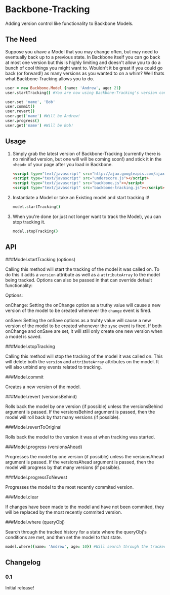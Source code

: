 # Backbone-Tracking

Adding version control like functionality to Backbone Models.

## The Need

Suppose you uhave a Model that you may change often, but may need to eventually back up to a previous state.
In Backbone itself you can go back at most one version but this is highly limiting and doesn't allow you
to do a bunch of cool things you might want to.  Wouldn't it be great if you could go back (or forward!)
as many versions as you wanted to on a whim?  Well thats what Backbone-Tracking allows you to do.

```coffeescript
user = new Backbone.Model {name: 'Andrew', age: 21}
user.startTracking() #You are now using Backbone-Tracking's version control!

user.set 'name', 'Bob'
user.commit()
user.revert()
user.get('name') #Will be Andrew!
user.progress()
user.get('name') #Will be Bob! 
```

## Usage

1. Simply grab the latest version of Backbone-Tracking (currently there is no minified version, but one will
will be coming soon!) and stick it in the `<head>` of your page after you load in Backbone.

    ```html
    <script type="text/javascript" src="http://ajax.googleapis.com/ajax/libs/jquery/1.7.2/jquery.min.js"></script>
    <script type="text/javascript" src="underscore.js"></script>
    <script type="text/javascript" src="backbone.js"></script>
    <script type="text/javascript" src="backbone-tracking.js"></script>
    ```
2. Instantiate a Model or take an Existing model and start tracking it!

    ```coffeescript
    model.startTracking()
    ```

3.  When you're done (or just not longer want to track the Model), you can stop tracking it.

    ```coffeescript
    model.stopTracking()
    ```

## API

###Model.startTracking (options)

Calling this method will start the tracking of the model it was called on.  To do this it adds a `version` attribute
as well as a `attributeArray` to the model being tracked.  Options can also be passed in that can override default
functionality:

Options:

  onChange: Setting the onChange option as a truthy value will cause a new version of the model to be created whenever the `change` event is fired.

  onSave: Setting the onSave options as a truhty value will cause a new version of the model to be created whenever the `sync` event is fired.  If both onChange and onSave are set, it will still only create one new version when a model is saved.

###Model.stopTracking

Calling this method will stop the tracking of the model it was called on.  This will delete both the `version` and `attributeArray` attributes on the model.  It will also unbind any events related to tracking.

###Model.commit

Creates a new version of the model.

###Model.revert (versionsBehind)

Rolls back the model by one version (if possible) unless the versionsBehind argument is passed.  If the versionsBehind argument is passed, then the model will roll back by that many versions (if possible).

###Model.revertToOriginal

Rolls back the model to the version it was at when tracking was started.

###Model.progress (versionsAhead)

Progresses the model by one version (if possible) unless the versionsAhead argument is passed.  If the versionsAhead argument is passed, then the model will progress by that many versions (if possible).

###Model.progressToNewest

Progresses the model to the most recently commited version.

###Model.clear

If changes have been made to the model and have not been commited, they will be replaced by the most recently commited version.

###Model.where (queryObj)

Search through the tracked history for a state where the queryObj's conditions are met, and then set the model to that state.

  ```coffeescript
  model.where({name: 'Andrew', age: 10}) #Will search through the tracked history looking for a state where the name of the model was Andrew and the age was 10 and then set the model to that state.  Starts FROM THE BEGINNING OF THE HISTORY
  ```

## Changelog

### 0.1

Initial release!